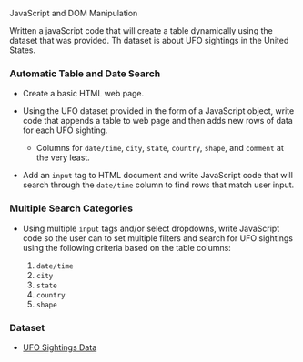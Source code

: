 JavaScript and DOM Manipulation

Written a javaScript code that will create a table dynamically using the dataset that was provided. Th dataset is about UFO sightings in the United States.


### Automatic Table and Date Search

* Create a basic HTML web page.

* Using the UFO dataset provided in the form of a JavaScript object, write code that appends a table to web page and then adds new rows of data for each UFO sighting.

  * Columns for `date/time`, `city`, `state`, `country`, `shape`, and `comment` at the very least.

* Add an `input` tag to HTML document and write JavaScript code that will search through the `date/time` column to find rows that match user input.

### Multiple Search Categories


* Using multiple `input` tags and/or select dropdowns, write JavaScript code so the user can to set multiple filters and search for UFO sightings using the following criteria based on the table columns: 

  1. `date/time`
  2. `city`
  3. `state`
  4. `country`
  5. `shape`


### Dataset

* [UFO Sightings Data](data.js)

